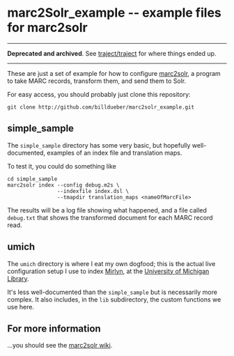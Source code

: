 # marc2Solr_example -- example files for marc2solr

----

**Deprecated and archived**. See [traject/traject](https://github.com/traject/traject) for where things ended up.

----

These are just a set of example for how to configure [marc2solr](http://github.com/billdueber/marc2solr), a program to take MARC records, transform them, and send them to Solr.

For easy access, you should probably just clone this repository:

    git clone http://github.com/billdueber/marc2solr_example.git


## simple_sample

The `simple_sample` directory has some very basic, but hopefully well-documented, examples of an index file and translation maps. 

To test it, you could do something like

    cd simple_sample
    marc2solr index --config debug.m2s \
                    --indexfile index.dsl \
                    --tmapdir translation_maps <nameOfMarcFile>

The results will be a log file showing what happened, and a file called `debug.txt` that shows the transformed document for each MARC record read. 

## umich

The `umich` directory is where I eat my own dogfood; this is the actual live configuration setup I use to index [Mirlyn](http://mirlyn.lib.umich.edu/), at the [University of Michigan Library](http://lib.umich.edu/).

It's less well-documented than the `simple_sample` but is necessarily more complex. It also includes, in the `lib` subdirectory, the custom functions we use here. 

## For more information

...you should see the [marc2solr wiki](http://github.com/billdueber/marc2solr/wiki).


